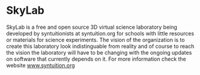 # SkyLab
SkyLab is a free and open source 3D virtual science laboratory being developed by syntuitionists at syntuition.org for schools with little resources or materials for science experiments. The vision of the organization is to create this laboratory look indistinguable from reality and of course to reach the vision the laboratory will have to be changing with the ongoing updates on software that currently depends on it. For more information check the website www.syntuition.org
